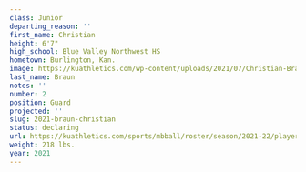 ```yaml
---
class: Junior
departing_reason: ''
first_name: Christian
height: 6'7"
high_school: Blue Valley Northwest HS
hometown: Burlington, Kan.
image: https://kuathletics.com/wp-content/uploads/2021/07/Christian-Braun-2-600x500.jpg
last_name: Braun
notes: ''
number: 2
position: Guard
projected: ''
slug: 2021-braun-christian
status: declaring
url: https://kuathletics.com/sports/mbball/roster/season/2021-22/player/christian-braun/
weight: 218 lbs.
year: 2021
---
```

